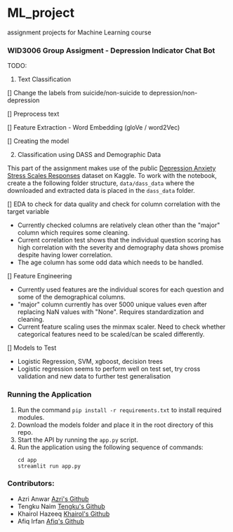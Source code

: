 # ML_project

assignment projects for Machine Learning course

### WID3006 Group Assigment - Depression Indicator Chat Bot

TODO:

1. Text Classification

[] Change the labels from suicide/non-suicide to depression/non-depression

[] Preprocess text

[] Feature Extraction - Word Embedding (gloVe / word2Vec)

[] Creating the model

2. Classification using DASS and Demographic Data

This part of the assignment makes use of the public [Depression Anxiety Stress Scales Responses](https://www.kaggle.com/datasets/lucasgreenwell/depression-anxiety-stress-scales-responses) dataset on Kaggle. To work with the notebook, create a the following folder structure, `data/dass_data` where the downloaded and extracted data is placed in the `dass_data` folder.

[] EDA to check for data quality and check for column correlation with the target variable

- Currently checked columns are relatively clean other than the "major" column which requires some cleaning.
- Current correlation test shows that the individual question scoring has high correlation with the severity and demography data shows promise despite having lower correlation.
- The age column has some odd data which needs to be handled.

[] Feature Engineering

- Currently used features are the individual scores for each question and some of the demographical columns.
- "major" column currently has over 5000 unique values even after replacing NaN values with "None". Requires standardization and cleaning.
- Current feature scaling uses the minmax scaler. Need to check whether categorical features need to be scaled/can be scaled differently.

[] Models to Test

- Logistic Regression, SVM, xgboost, decision trees
- Logistic regression seems to perform well on test set, try cross validation and new data to further test generalisation

### Running the Application

1. Run the command `pip install -r requirements.txt` to install required modules.
1. Download the models folder and place it in the root directory of this repo.
1. Start the API by running the `app.py` script.
1. Run the application using the following sequence of commands:
   ```
   cd app
   streamlit run app.py
   ```

### Contributors:
- Azri Anwar [Azri's Github](https://github.com/nepulepu)
- Tengku Naim [Tengku's Github](https://github.com/tengznaim)
- Khairol Hazeeq [Khairol's Github](https://github.com/kerolzeeq)
- Afiq Irfan [Afiq's Github](https://github.com/Fiquee)
